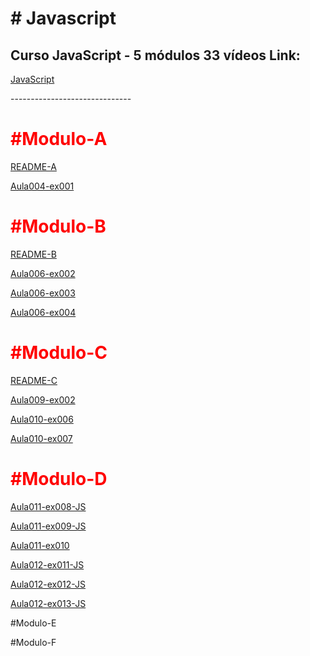 <h1># Javascript</h1>

 <h2>Curso  JavaScript - 5 módulos 33 vídeos Link:</h2>
 
<a href="https://youtu.be/1-w1RfGIov4" target="_blank">JavaScript</a>

<p>------------------------------</p>

<h1 style="color: red; font-weight: 700;">#Modulo-A</h1>

<a href="https://rexoliveira.github.io/javascript/Modulo-A/README.html" target="_blank" >README-A</a>

<a href="https://rexoliveira.github.io/javascript/Modulo-A/aula004/ex001.html" target="_blank" >Aula004-ex001</a>

<h1 style="color: red; font-weight: 700;">#Modulo-B</h1>

<a href="https://rexoliveira.github.io/javascript/Modulo-B/README.html" target="_blank" >README-B</a>

<a href="https://rexoliveira.github.io/javascript/Modulo-B/aula006/ex002.html" target="_blank" >Aula006-ex002</a>

<a href="https://rexoliveira.github.io/javascript/Modulo-B/aula006/ex003.html" target="_blank" >Aula006-ex003</a>

<a href="https://rexoliveira.github.io/javascript/Modulo-B/aula006/ex004.html" target="_blank" >Aula006-ex004</a>

<h1 style="color: red; font-weight: 700;">#Modulo-C</h1>
<a href="https://rexoliveira.github.io/javascript/Modulo-B/README.html" target="_blank" >README-C</a>

<a href="https://rexoliveira.github.io/javascript/Modulo-B/aula009/ex005.html" target="_blank" >Aula009-ex002</a>

<a href="https://rexoliveira.github.io/javascript/Modulo-B/aula010/ex006.html" target="_blank" >Aula010-ex006</a>

<a href="https://rexoliveira.github.io/javascript/Modulo-B/aula010/ex007.html" target="_blank" >Aula010-ex007</a>

<h1 style="color: red; font-weight: 700;">#Modulo-D</h1>
<a href="https://rexoliveira.github.io/javascript/Modulo-B/aula011" target="_blank" >Aula011-ex008-JS</a>

<a href="https://rexoliveira.github.io/javascript/Modulo-B/aula011" target="_blank" >Aula011-ex009-JS</a>

<a href="https://rexoliveira.github.io/javascript/Modulo-B/aula011/ex010.html" target="_blank" >Aula011-ex010</a>

<a href="https://rexoliveira.github.io/javascript/Modulo-B/aula012" target="_blank" >Aula012-ex011-JS</a>

<a href="https://rexoliveira.github.io/javascript/Modulo-B/aula012" target="_blank" >Aula012-ex012-JS</a>

<a href="https://rexoliveira.github.io/javascript/Modulo-B/aula012" target="_blank" >Aula012-ex013-JS</a>

<p>#Modulo-E</p>
<p>#Modulo-F</p>




